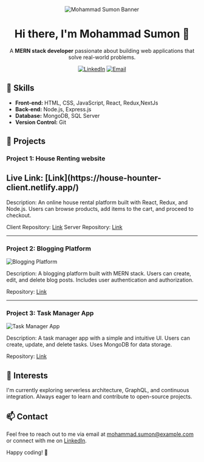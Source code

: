 <!-- Your Banner Image -->
<p align="center">
  <img src="https://yourdomain.com/mohammad-sumon-banner.png" alt="Mohammad Sumon Banner">
</p>

<!-- Your Introduction -->
<h1 align="center">Hi there, I'm Mohammad Sumon 👋</h1>
<p align="center">
  A <b>MERN stack developer</b> passionate about building web applications that solve real-world problems.
</p>

<!-- Shields for Social and Contact -->
<p align="center">
  <a href="https://www.linkedin.com/in/msumon1992/"><img src="https://img.shields.io/badge/LinkedIn-blue?style=for-the-badge&logo=linkedin&logoColor=white" alt="LinkedIn"></a>
  <a href="mailto:m.sumon@outlook.com"><img src="https://img.shields.io/badge/Email-red?style=for-the-badge&logo=gmail&logoColor=white" alt="Email"></a>
</p>

## 🚀 Skills

- **Front-end:** HTML, CSS, JavaScript, React, Redux,NextJs
- **Back-end:** Node.js, Express.js
- **Database:** MongoDB, SQL Server
- **Version Control:** Git

## 🔨 Projects

### Project 1: House Renting website

<h2>
Live Link: [Link](https://house-hounter-client.netlify.app/)
</h2>

Description: An online house rental platform built with React, Redux, and Node.js. Users can browse products, add items to the cart, and proceed to checkout.

Client Repository: [Link](https://github.com/Sumon092/house-hunter-client)
Server Repository: [Link](https://github.com/Sumon092/house-hunter-server)

---

### Project 2: Blogging Platform

![Blogging Platform](https://yourdomain.com/blogging-screenshot.png)

Description: A blogging platform built with MERN stack. Users can create, edit, and delete blog posts. Includes user authentication and authorization.

Repository: [Link](https://github.com/yourusername/blogging-platform)

---

### Project 3: Task Manager App

![Task Manager App](https://yourdomain.com/task-manager-screenshot.png)

Description: A task manager app with a simple and intuitive UI. Users can create, update, and delete tasks. Uses MongoDB for data storage.

Repository: [Link](https://github.com/yourusername/task-manager)

## 🌱 Interests

I'm currently exploring serverless architecture, GraphQL, and continuous integration. Always eager to learn and contribute to open-source projects.

## 📫 Contact

Feel free to reach out to me via email at mohammad.sumon@example.com or connect with me on [LinkedIn](https://www.linkedin.com/in/mohammadsumon/).

Happy coding! 🚀
